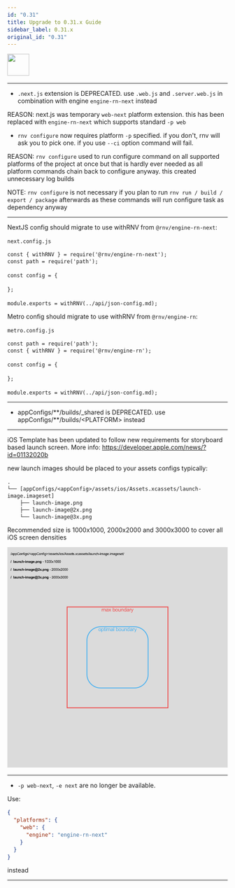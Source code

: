 ```yaml
---
id: "0.31"
title: Upgrade to 0.31.x Guide
sidebar_label: 0.31.x
original_id: "0.31"
---
```


<img className="header-image" src="https://renative.org/img/ic_upgrade.png" width="50" height="50" />

---

- `.next.js` extension is DEPRECATED. use `.web.js` and `.server.web.js` in combination with engine `engine-rn-next` instead

REASON: next.js was temporary `web-next` platform extension. this has been replaced with `engine-rn-next` which supports standard `-p web`

- `rnv configure` now requires platform `-p` specified. if you don't, rnv will ask you to pick one. if you use `--ci` option command will fail.

REASON: `rnv configure` used to run configure command on all supported platforms of the project at once but that is hardly ever needed as all platform commands chain back to configure anyway. this created unnecessary log builds

NOTE: `rnv configure` is not necessary if you plan to run `rnv run / build / export / package` afterwards as these commands will run configure task as dependency anyway

---

NextJS config should migrate to use withRNV from `@rnv/engine-rn-next`:

`next.config.js`

```
const { withRNV } = require('@rnv/engine-rn-next');
const path = require('path');

const config = {

};

module.exports = withRNV(../api/json-config.md);
```

Metro config should migrate to use withRNV from `@rnv/engine-rn`:

`metro.config.js`

```
const path = require('path');
const { withRNV } = require('@rnv/engine-rn');

const config = {

};

module.exports = withRNV(../api/json-config.md);
```

---

- appConfigs/\*\*/builds/\_shared is DEPRECATED. use appConfigs/\*\*/builds/\<PLATFORM\> instead

---

iOS Template has been updated to follow new requirements for storyboard based launch screen. More info: https://developer.apple.com/news/?id=01132020b

new launch images should be placed to your assets configs typically:

```
.
└── [appConfigs/<appConfig>/assets/ios/Assets.xcassets/launch-image.imageset]
    ├── launch-image.png
    ├── launch-image@2x.png
    └── launch-image@3x.png

```

Recommended size is 1000x1000, 2000x2000 and 3000x3000 to cover all iOS screen densities

![ios launch image guide](/img/launch-image-guide.png)

---

- `-p web-next`, `-e next` are no longer be available.

Use:

```json
{
  "platforms": {
    "web": {
      "engine": "engine-rn-next"
    }
  }
}
```

instead

---
